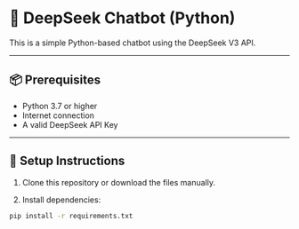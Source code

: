 # 🤖 DeepSeek Chatbot (Python)

This is a simple Python-based chatbot using the DeepSeek V3 API.

---

## 📦 Prerequisites

- Python 3.7 or higher
- Internet connection
- A valid DeepSeek API Key

---

## 🔧 Setup Instructions

1. Clone this repository or download the files manually.

2. Install dependencies:

```bash
pip install -r requirements.txt
